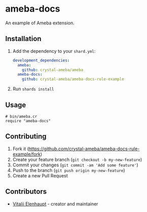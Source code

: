 # ameba-docs

An example of Ameba extension.

## Installation

1. Add the dependency to your `shard.yml`:

   ```yaml
   development_dependencies:
     ameba:
       github: crystal-ameba/ameba
     ameba-docs:
       github: crystal-ameba/ameba-docs-rule-example
   ```

2. Run `shards install`

## Usage

```crystal
# bin/ameba.cr
require "ameba-docs"
```

## Contributing

1. Fork it (<https://github.com/crystal-ameba/ameba-docs-rule-example/fork>)
2. Create your feature branch (`git checkout -b my-new-feature`)
3. Commit your changes (`git commit -am 'Add some feature'`)
4. Push to the branch (`git push origin my-new-feature`)
5. Create a new Pull Request

## Contributors

- [Vitalii Elenhaupt](https://github.com/veelenga) - creator and maintainer
